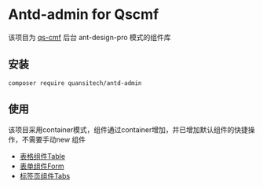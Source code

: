 # Antd-admin for Qscmf

该项目为 [qs-cmf](https://github.com/quansitech/qs_cmf) 后台 ant-design-pro 模式的组件库

## 安装

```shell
composer require quansitech/antd-admin
```

## 使用

该项目采用container模式，组件通过container增加，并已增加默认组件的快捷操作，不需要手动new 组件

* [表格组件Table](./doc/Table.md)
* [表单组件Form](./doc/Form.md)
* [标签页组件Tabs](./doc/Tabs.md)